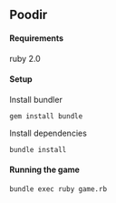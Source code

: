 ## Poodir

#### Requirements

ruby 2.0

#### Setup

Install bundler

`gem install bundle`

Install dependencies

`bundle install`

#### Running the game

`bundle exec ruby game.rb`
